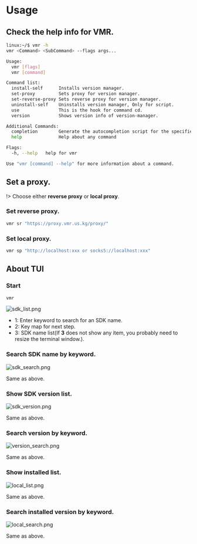 # Usage

## Check the help info for VMR.

```bash
linux:~/$ vmr -h
vmr <Command> <SubCommand> --flags args...

Usage:
  vmr [flags]
  vmr [command]

Command list: 
  install-self      Installs version manager.
  set-proxy         Sets proxy for version manager.
  set-reverse-proxy Sets reverse proxy for version manager.
  uninstall-self    Uninstalls version manager, Only for script.
  use               This is the hook for command cd.
  version           Shows version info of version-manager.

Additional Commands:
  completion        Generate the autocompletion script for the specified shell
  help              Help about any command

Flags:
  -h, --help   help for vmr

Use "vmr [command] --help" for more information about a command.
```

## Set a proxy.

!> Choose either **reverse proxy** or **local proxy**.

### Set reverse proxy.

```bash
vmr sr "https://proxy.vmr.us.kg/proxy/"
```

### Set local proxy.

```bash
vmr sp "http://localhost:xxx or socks5://localhost:xxx"
```

## About TUI

### Start
```bash
vmr
```
![sdk_list.png](https://proxy.vmr.us.kg/proxy/https://cdn.jsdelivr.net/gh/moqsien/img_repo@main/vmr_sdk_list.png)

- 1: Enter keyword to search for an SDK name.
- 2: Key map for next step.
- 3: SDK name list(If **3** does not show any item, you probably need to resize the terminal window.).

### Search SDK name by keyword.
![sdk_search.png](https://proxy.vmr.us.kg/proxy/https://cdn.jsdelivr.net/gh/moqsien/img_repo@main/vmr_sdk_search.png)

Same as above.

### Show SDK version list.
![sdk_version.png](https://proxy.vmr.us.kg/proxy/https://cdn.jsdelivr.net/gh/moqsien/img_repo@main/vmr_version_list.png)

Same as above.

### Search version by keyword.
![version_search.png](https://proxy.vmr.us.kg/proxy/https://cdn.jsdelivr.net/gh/moqsien/img_repo@main/vmr_version_search.png)

Same as above.

### Show installed list.
![local_list.png](https://proxy.vmr.us.kg/proxy/https://cdn.jsdelivr.net/gh/moqsien/img_repo@main/vmr_local_list.png)

Same as above.

### Search installed version by keyword.
![local_search.png](https://proxy.vmr.us.kg/proxy/https://cdn.jsdelivr.net/gh/moqsien/img_repo@main/vmr_local_search.png)

Same as above.
